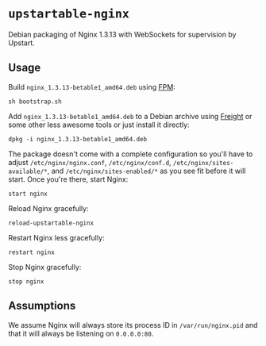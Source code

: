 `upstartable-nginx`
===================

Debian packaging of Nginx 1.3.13 with WebSockets for supervision by Upstart.

Usage
-----

Build `nginx_1.3.13-betable1_amd64.deb` using [FPM](https://github.com/jordansissel/fpm):

    sh bootstrap.sh

Add `nginx_1.3.13-betable1_amd64.deb` to a Debian archive using [Freight](https://github.com/rcrowley/freight) or some other less awesome tools or just install it directly:

    dpkg -i nginx_1.3.13-betable1_amd64.deb

The package doesn't come with a complete configuration so you'll have to adjust `/etc/nginx/nginx.conf`, `/etc/nginx/conf.d`, `/etc/nginx/sites-available/*`, and `/etc/nginx/sites-enabled/*` as you see fit before it will start.  Once you're there, start Nginx:

    start nginx

Reload Nginx gracefully:

    reload-upstartable-nginx

Restart Nginx less gracefully:

    restart nginx

Stop Nginx gracefully:

    stop nginx

Assumptions
-----------

We assume Nginx will always store its process ID in `/var/run/nginx.pid` and that it will always be listening on `0.0.0.0:80`.
